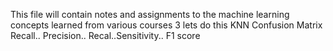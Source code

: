 This file will contain notes and assignments to the machine learning concepts learned from various courses
3
lets do this
KNN
Confusion Matrix
Recall.. Precision.. Recal..Sensitivity.. F1 score
